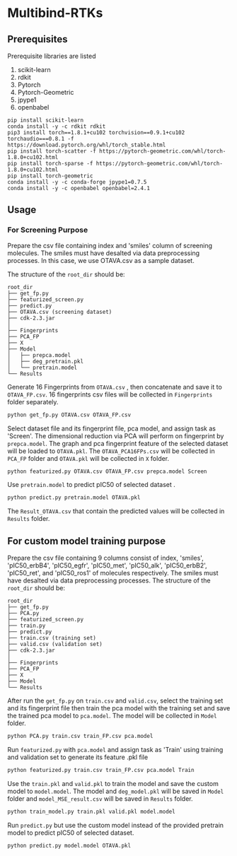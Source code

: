 # Multibind-RTKs
## Prerequisites

Prerequisite libraries are listed 
1) scikit-learn
2) rdkit
3) Pytorch
4) Pytorch-Geometric
5) jpype1
6) openbabel

```
pip install scikit-learn
conda install -y -c rdkit rdkit
pip3 install torch==1.8.1+cu102 torchvision==0.9.1+cu102 torchaudio===0.8.1 -f https://download.pytorch.org/whl/torch_stable.html
pip install torch-scatter -f https://pytorch-geometric.com/whl/torch-1.8.0+cu102.html
pip install torch-sparse -f https://pytorch-geometric.com/whl/torch-1.8.0+cu102.html
pip install torch-geometric
conda install -y -c conda-forge jpype1=0.7.5
conda install -y -c openbabel openbabel=2.4.1
```
## Usage
### For Screening Purpose
Prepare the csv file containing index and 'smiles' column of screening molecules. The smiles must have desalted via data preprocessing processes. In this case, we use OTAVA.csv as a sample dataset.

The structure of the `root_dir` should be:
```
root_dir
├── get_fp.py
├── featurized_screen.py
├── predict.py
├── OTAVA.csv (screening dataset)
├── cdk-2.3.jar
│ 
├── Fingerprints
├── PCA_FP
├── X
├── Model
│   ├── prepca.model 
│   ├── deg_pretrain.pkl  
│   └── pretrain.model
└── Results
```
Generate 16 Fingerprints from ```OTAVA.csv``` , then concatenate and save it to ```OTAVA_FP.csv```. 16 fingerprints csv files will be collected in ```Fingerprints``` folder separately.

```bash
python get_fp.py OTAVA.csv OTAVA_FP.csv
```

Select dataset file and its fingerprint file, pca model, and assign task as 'Screen'. The dimensional reduction via PCA will perform on fingerprint by ```prepca.model```.
The graph and pca fingerprint feature of the selected dataset will be loaded to ```OTAVA.pkl```.
The ```OTAVA_PCA16FPs.csv``` will be collected in ```PCA_FP``` folder and ```OTAVA.pkl``` will be collected in ```X``` folder.

```bash
python featurized.py OTAVA.csv OTAVA_FP.csv prepca.model Screen
```
Use ```pretrain.model``` to predict pIC50 of selected dataset .

```bash
python predict.py pretrain.model OTAVA.pkl
```
The ```Result_OTAVA.csv``` that contain the predicted values will be collected in ```Results``` folder.
 
## For custom model training purpose
Prepare the csv file containing 9 columns consist of index, 'smiles', 'pIC50_erbB4',	'pIC50_egfr',	'pIC50_met',	'pIC50_alk',	'pIC50_erbB2',	'pIC50_ret', and	'pIC50_ros1'
of molecules respectively. The smiles must have desalted via data preprocessing processes.
The structure of the `root_dir` should be:
```
root_dir
├── get_fp.py
├── PCA.py
├── featurized_screen.py
├── train.py
├── predict.py
├── train.csv (training set)
├── valid.csv (validation set)
├── cdk-2.3.jar
│ 
├── Fingerprints
├── PCA_FP
├── X
├── Model
└── Results
```

After run the ```get_fp.py``` on ```train.csv``` and ```valid.csv```, select the training set and its fingerprint file then train the pca model with the training set and save the trained pca model to ```pca.model```. The model will be collected in ```Model``` folder.

```bash
python PCA.py train.csv train_FP.csv pca.model
```

Run ```featurized.py``` with ```pca.model``` and assign task as 'Train' using training and validation set to generate its feature .pkl file 

```bash
python featurized.py train.csv train_FP.csv pca.model Train
```

Use the ```train.pkl``` and ```valid.pkl``` to train the model and save the custom model to ```model.model```. The model and ```deg_model.pkl``` will be saved in ```Model``` folder and ```model_MSE_result.csv``` will be saved in ```Results``` folder. 

```bash
python train_model.py train.pkl valid.pkl model.model
```
Run ```predict.py``` but use the custom model instead of the provided pretrain model to predict pIC50 of selected dataset.

```bash
python predict.py model.model OTAVA.pkl
```

